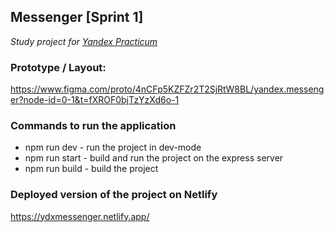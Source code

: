 ## Messenger [Sprint 1]
_Study project for [Yandex Practicum](https://practicum.yandex.kz/)_

### Prototype / Layout:
https://www.figma.com/proto/4nCFp5KZFZr2T2SjRtW8BL/yandex.messenger?node-id=0-1&t=fXROF0bjTzYzXd6o-1

### Commands to run the application

* npm run dev     - run the project in dev-mode
* npm run start   - build and run the project on the express server
* npm run build   - build the project

### Deployed version of the project on Netlify
https://ydxmessenger.netlify.app/
